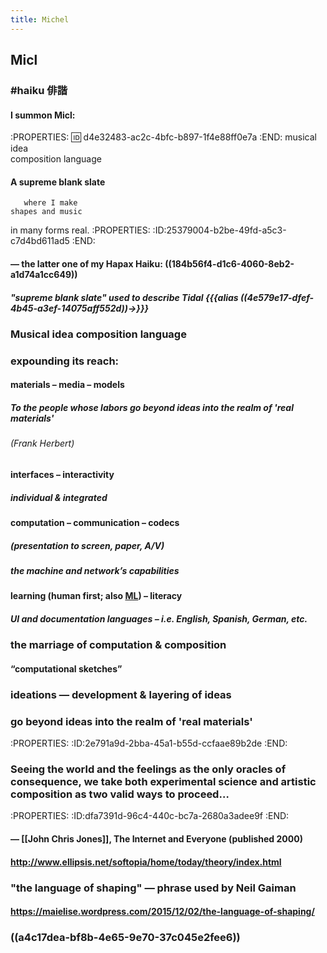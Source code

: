 ```yaml
---
title: Michel
---
```


## Micl
### 

### #haiku 俳諧
#### I summon Micl:      
:PROPERTIES:
:id: d4e32483-ac2c-4bfc-b897-1f4e88ff0e7a
:END:
       musical idea        
composition language
#### 

#### A supreme blank slate
       where I make       
    shapes and music    
   in many forms real.
:PROPERTIES:
:ID:25379004-b2be-49fd-a5c3-c7d4bd611ad5
:END:

#### 

#### — the latter one of my Hapax Haiku: ((184b56f4-d1c6-4060-8eb2-a1d74a1cc649))
##### "supreme blank slate" used to describe Tidal  {{{alias ((4e579e17-dfef-4b45-a3ef-14075aff552d))→}}}

### 

### Musical idea composition language

### __expounding its reach:__
#### materials – media – models
##### __To the people whose labors go beyond ideas into the realm of 'real materials'__
###### (Frank Herbert)

#### interfaces – interactivity
##### individual & integrated

#### computation – communication – codecs
##### (presentation to screen, paper, A/V)

##### the machine and network’s __capabilities__

#### learning (human first; also [ML](https://en.wikipedia.org/wiki/Machine_learning)) – literacy
##### UI and documentation languages – i.e. English, Spanish, German, etc.

### 

### the marriage of computation & **composition**
#### “computational sketches”

### ideations — development & layering of ideas

### 

### **go beyond ideas** into the realm of 'real materials'
:PROPERTIES:
:ID:2e791a9d-2bba-45a1-b55d-ccfaae89b2de
:END:

### 

### Seeing the world and the feelings as the only oracles of consequence, we take **both experimental science and artistic composition** as two valid ways to proceed…
:PROPERTIES:
:ID:dfa7391d-96c4-440c-bc7a-2680a3adee9f
:END:
#### — [[John Chris Jones]], __The Internet and Everyone__ (published 2000)

#### http://www.ellipsis.net/softopia/home/today/theory/index.html

### 

### "the language of shaping" — phrase used by Neil Gaiman
#### https://maielise.wordpress.com/2015/12/02/the-language-of-shaping/

### 

### ((a4c17dea-bf8b-4e65-9e70-37c045e2fee6))
